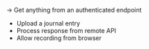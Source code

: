 -> Get anything from an authenticated endpoint
- Upload a journal entry
- Process response from remote API
- Allow recording from browser